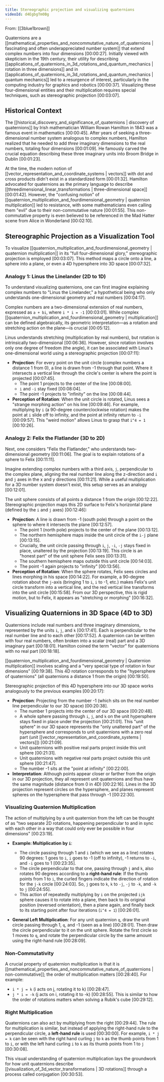 ```yaml
---
title: Stereographic projection and visualizing quaternions
videoId: d4EgbgTm0Bg
---
```


From: [[3blue1brown]] <br/> 

Quaternions are a [[mathematical_properties_and_noncommutative_nature_of_quaternions | fascinating and often underappreciated number system]] that extend complex numbers into four dimensions <a class="yt-timestamp" data-t="00:00:27">[00:00:27]</a>. Initially viewed with skepticism in the 19th century, their utility for describing [[applications_of_quaternions_in_3d_rotations_and_quantum_mechanics | rotation in three dimensions]] and in [[applications_of_quaternions_in_3d_rotations_and_quantum_mechanics | quantum mechanics]] led to a resurgence of interest, particularly in the computing industry for graphics and robotics <a class="yt-timestamp" data-t="00:00:37">[00:00:37]</a>. Visualizing these four-dimensional entities and their multiplication requires special techniques, such as stereographic projection <a class="yt-timestamp" data-t="00:03:07">[00:03:07]</a>.

## Historical Context

The [[historical_discovery_and_significance_of_quaternions | discovery of quaternions]] by Irish mathematician William Rowan Hamilton in 1843 was a famous event in mathematics <a class="yt-timestamp" data-t="00:00:45">[00:00:45]</a>. After years of seeking a three-dimensional number system analogous to complex numbers, Hamilton realized that he needed to add *three* imaginary dimensions to the real numbers, totaling four dimensions <a class="yt-timestamp" data-t="00:01:09">[00:01:09]</a>. He famously carved the crucial equation describing these three imaginary units into Broom Bridge in Dublin <a class="yt-timestamp" data-t="00:01:23">[00:01:23]</a>.

At the time, the modern notion of [[vector_representation_and_coordinate_systems | vectors]] with dot and cross products didn't exist in a standardized form <a class="yt-timestamp" data-t="00:01:32">[00:01:32]</a>. Hamilton advocated for quaternions as the primary language to describe [[threedimensional_linear_transformations | three-dimensional space]] <a class="yt-timestamp" data-t="00:01:42">[00:01:42]</a>. However, the "confusing notion" of [[quaternion_multiplication_and_fourdimensional_geometry | quaternion multiplication]] led to resistance, with some mathematicians even calling them "evil" due to their non-commutative nature <a class="yt-timestamp" data-t="00:01:55">[00:01:55]</a>. This non-commutative property is even believed to be referenced in the Mad Hatter scene from Alice in Wonderland <a class="yt-timestamp" data-t="00:02:10">[00:02:10]</a>.

## Stereographic Projection as a Visualization Tool

To visualize [[quaternion_multiplication_and_fourdimensional_geometry | quaternion multiplication]] in its "full four-dimensional glory," stereographic projection is employed <a class="yt-timestamp" data-t="00:03:07">[00:03:07]</a>. This method maps a circle onto a line, a sphere into a plane, or even a 4D hypersphere into 3D space <a class="yt-timestamp" data-t="00:07:32">[00:07:32]</a>.

### Analogy 1: Linus the Linelander (2D to 1D)

To understand visualizing quaternions, one can first imagine explaining complex numbers to "Linus the Linelander," a hypothetical being who only understands one-dimensional geometry and real numbers <a class="yt-timestamp" data-t="00:04:17">[00:04:17]</a>.

Complex numbers are a two-dimensional extension of real numbers, expressed as `a + bi`, where `i * i = -1` <a class="yt-timestamp" data-t="00:03:01">[00:03:01]</a>. While complex [[quaternion_multiplication_and_fourdimensional_geometry | multiplication]] can be defined algebraically, its geometric interpretation—as a rotation and stretching action on the plane—is crucial <a class="yt-timestamp" data-t="00:05:12">[00:05:12]</a>.

Linus understands stretching (multiplication by real numbers), but rotation is intrinsically two-dimensional <a class="yt-timestamp" data-t="00:06:36">[00:06:36]</a>. However, since rotation involves only one degree of freedom (the angle), it can be associated with Linus's one-dimensional world using a stereographic projection <a class="yt-timestamp" data-t="00:07:11">[00:07:11]</a>:

*   **Projection**: For every point on the unit circle (complex numbers a distance 1 from 0), a line is drawn from -1 through that point. Where it intersects a vertical line through the circle's center is where the point is projected <a class="yt-timestamp" data-t="00:07:45">[00:07:45]</a>.
    *   The point 1 projects to the center of the line <a class="yt-timestamp" data-t="00:08:00">[00:08:00]</a>.
    *   `i` and `-i` stay fixed <a class="yt-timestamp" data-t="00:08:04">[00:08:04]</a>.
    *   The point -1 projects to "infinity" on the line <a class="yt-timestamp" data-t="00:08:44">[00:08:44]</a>.
*   **Perception of Rotation**: When the unit circle is rotated, Linus sees a "strange morphing action" on his line <a class="yt-timestamp" data-t="00:09:46">[00:09:46]</a>. For example, multiplying by `i` (a 90-degree counterclockwise rotation) makes the point at `i` slide off to infinity, and the point at infinity return to `-i` <a class="yt-timestamp" data-t="00:09:57">[00:09:57]</a>. This "weird motion" allows Linus to grasp that `i^4 = 1` <a class="yt-timestamp" data-t="00:10:26">[00:10:26]</a>.

### Analogy 2: Felix the Flatlander (3D to 2D)

Next, one considers "Felix the Flatlander," who understands two-dimensional geometry <a class="yt-timestamp" data-t="00:11:06">[00:11:06]</a>. The goal is to explain rotations of a sphere to Felix <a class="yt-timestamp" data-t="00:11:11">[00:11:11]</a>.

Imagine extending complex numbers with a third axis, `j`, perpendicular to the complex plane, aligning the real number line along the z-direction and `i` and `j` axes in the x and y directions <a class="yt-timestamp" data-t="00:11:21">[00:11:21]</a>. While a useful multiplication for a 3D number system doesn't exist, this setup serves as an analogy <a class="yt-timestamp" data-t="00:12:01">[00:12:01]</a>.

The unit sphere consists of all points a distance 1 from the origin <a class="yt-timestamp" data-t="00:12:22">[00:12:22]</a>. Stereographic projection maps this 2D surface to Felix's horizontal plane (defined by the `i` and `j` axes) <a class="yt-timestamp" data-t="00:12:46">[00:12:46]</a>:

*   **Projection**: A line is drawn from -1 (south pole) through a point on the sphere to where it intersects the plane <a class="yt-timestamp" data-t="00:12:57">[00:12:57]</a>.
    *   The point 1 (north pole) projects to the center of the plane <a class="yt-timestamp" data-t="00:13:12">[00:13:12]</a>.
    *   The northern hemisphere maps inside the unit circle of the `i-j` plane <a class="yt-timestamp" data-t="00:13:15">[00:13:15]</a>.
    *   Crucially, the unit circle passing through `i`, `j`, `-i`, `-j` stays fixed in place, unaltered by the projection <a class="yt-timestamp" data-t="00:13:19">[00:13:19]</a>. This circle is an "honest part" of the unit sphere Felix sees <a class="yt-timestamp" data-t="00:13:31">[00:13:31]</a>.
    *   The southern hemisphere maps outside this unit circle <a class="yt-timestamp" data-t="00:14:03">[00:14:03]</a>.
    *   The point -1 again projects to "infinity" <a class="yt-timestamp" data-t="00:13:56">[00:13:56]</a>.
*   **Perception of Rotation**: When the sphere rotates, Felix sees circles and lines morphing in his space <a class="yt-timestamp" data-t="00:14:22">[00:14:22]</a>. For example, a 90-degree rotation about the `j`-axis (bringing 1 to `i`, `i` to -1, etc.) makes Felix's unit circle transform into a vertical line, and the red vertical line transforms into the unit circle <a class="yt-timestamp" data-t="00:15:58">[00:15:58]</a>. From our 3D perspective, this is rigid motion, but to Felix, it appears as "stretching or morphing" <a class="yt-timestamp" data-t="00:16:32">[00:16:32]</a>.

## Visualizing Quaternions in 3D Space (4D to 3D)

Quaternions include real numbers and three imaginary dimensions, represented by the units `i`, `j`, and `k` <a class="yt-timestamp" data-t="00:17:41">[00:17:41]</a>. Each is perpendicular to the real number line and to each other <a class="yt-timestamp" data-t="00:17:52">[00:17:52]</a>. A quaternion can be written with four real numbers, often broken into a scalar (real) part and a 3D imaginary part <a class="yt-timestamp" data-t="00:18:01">[00:18:01]</a>. Hamilton coined the term "vector" for quaternions with no real part <a class="yt-timestamp" data-t="00:18:18">[00:18:18]</a>.

[[quaternion_multiplication_and_fourdimensional_geometry | Quaternion multiplication]] involves scaling and a "very special type of rotation in four dimensions" <a class="yt-timestamp" data-t="00:19:38">[00:19:38]</a>. This 4D rotation corresponds to the "hypersphere of quaternions" (all quaternions a distance 1 from the origin) <a class="yt-timestamp" data-t="00:19:50">[00:19:50]</a>.

Stereographic projection of this 4D hypersphere into our 3D space works analogously to the previous examples <a class="yt-timestamp" data-t="00:20:17">[00:20:17]</a>:

*   **Projection**: Projecting from the number -1 (which sits on the real number line perpendicular to our 3D space) <a class="yt-timestamp" data-t="00:20:38">[00:20:38]</a>.
    *   The number 1 projects into the center of our 3D space <a class="yt-timestamp" data-t="00:20:48">[00:20:48]</a>.
    *   A whole sphere passing through `i`, `j`, and `k` on the unit hypersphere stays fixed in place under the projection <a class="yt-timestamp" data-t="00:21:01">[00:21:01]</a>. This "unit sphere" in our 3D space represents the "only unaltered part" of the hypersphere and corresponds to unit quaternions with a zero real part (unit [[vector_representation_and_coordinate_systems | vectors]]) <a class="yt-timestamp" data-t="00:21:09">[00:21:09]</a>.
    *   Unit quaternions with positive real parts project inside this unit sphere <a class="yt-timestamp" data-t="00:21:31">[00:21:31]</a>.
    *   Unit quaternions with negative real parts project outside this unit sphere <a class="yt-timestamp" data-t="00:21:47">[00:21:47]</a>.
    *   The number -1 sits at the "point at infinity" <a class="yt-timestamp" data-t="00:22:00">[00:22:00]</a>.
*   **Interpretation**: Although points appear closer or farther from the origin in our 3D projection, they all represent unit quaternions and thus have the same magnitude (distance from 0 in 4D) <a class="yt-timestamp" data-t="00:22:16">[00:22:16]</a>. Lines in the 3D projection represent circles on the hypersphere, and planes represent spheres on the hypersphere that pass through -1 <a class="yt-timestamp" data-t="00:22:30">[00:22:30]</a>.

### Visualizing Quaternion Multiplication

The action of multiplying by a unit quaternion from the left can be thought of as "two separate 2D rotations, happening perpendicular to and in sync with each other in a way that could only ever be possible in four dimensions" <a class="yt-timestamp" data-t="00:23:19">[00:23:19]</a>.

*   **Example: Multiplication by `i`**:
    *   The circle passing through 1 and `i` (which we see as a line) rotates 90 degrees: 1 goes to `i`, `i` goes to -1 (off to infinity), -1 returns to `-i`, and `-i` goes to 1 <a class="yt-timestamp" data-t="00:23:35">[00:23:35]</a>.
    *   The circle perpendicular to that one, passing through `j` and `k`, also rotates 90 degrees according to a **right-hand rule**: If the thumb points from 1 to `i`, the curled fingers indicate the direction of rotation for the `j-k` circle <a class="yt-timestamp" data-t="00:24:03">[00:24:03]</a>. So, `j` goes to `k`, `k` to `-j`, `-j` to `-k`, and `-k` to `j` <a class="yt-timestamp" data-t="00:24:55">[00:24:55]</a>.
    *   This action of repeatedly multiplying by `i` on the projected `ijk` sphere causes it to rotate into a plane, then back to its original position (reversed orientation), then a plane again, and finally back to its starting point after four iterations (`i^4 = 1`) <a class="yt-timestamp" data-t="00:26:01">[00:26:01]</a>.

*   **General Left Multiplication**: For any unit quaternion `q`, draw the unit circle passing through 1, `q`, and -1 (seen as a line) <a class="yt-timestamp" data-t="00:28:01">[00:28:01]</a>. Then draw the circle perpendicular to it on the unit sphere. Rotate the first circle so 1 moves to `q`, and rotate the perpendicular circle by the same amount using the right-hand rule <a class="yt-timestamp" data-t="00:28:09">[00:28:09]</a>.

### Non-Commutativity

A crucial property of quaternion multiplication is that it is [[mathematical_properties_and_noncommutative_nature_of_quaternions | non-commutative]]; the order of multiplication matters <a class="yt-timestamp" data-t="00:28:40">[00:28:40]</a>. For example:
*   `i * j = k` (i acts on j, rotating it to k) <a class="yt-timestamp" data-t="00:28:47">[00:28:47]</a>.
*   `j * i = -k` (j acts on i, rotating it to -k) <a class="yt-timestamp" data-t="00:28:55">[00:28:55]</a>.
This is similar to how the order of rotations matters when solving a Rubik's cube <a class="yt-timestamp" data-t="00:29:12">[00:29:12]</a>.

### Right Multiplication

Quaternions can also act by multiplying from the right <a class="yt-timestamp" data-t="00:29:44">[00:29:44]</a>. The rule for multiplication is similar, but instead of applying the right-hand rule to the perpendicular circle, a **left-hand rule** is used <a class="yt-timestamp" data-t="00:30:00">[00:30:00]</a>. For example, `i * j = k` can be seen with the right hand curling `j` to `k` as the thumb points from 1 to `i`, or with the left hand curling `i` to `k` as its thumb points from 1 to `j` <a class="yt-timestamp" data-t="00:30:08">[00:30:08]</a>.

This visual understanding of quaternion multiplication lays the groundwork for how unit quaternions describe [[visualization_of_3d_vector_transformations | 3D rotations]] through a process called conjugation <a class="yt-timestamp" data-t="00:30:53">[00:30:53]</a>.